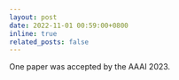 ```yaml
---
layout: post
date: 2022-11-01 00:59:00+0800
inline: true
related_posts: false
---
```


One paper was accepted by the AAAI 2023. 